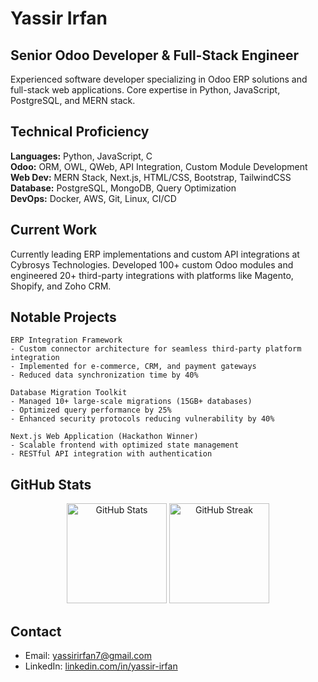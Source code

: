# Yassir Irfan

## Senior Odoo Developer & Full-Stack Engineer

Experienced software developer specializing in Odoo ERP solutions and full-stack web applications. Core expertise in Python, JavaScript, PostgreSQL, and MERN stack.

## Technical Proficiency

**Languages:** Python, JavaScript, C  
**Odoo:** ORM, OWL, QWeb, API Integration, Custom Module Development  
**Web Dev:** MERN Stack, Next.js, HTML/CSS, Bootstrap, TailwindCSS  
**Database:** PostgreSQL, MongoDB, Query Optimization  
**DevOps:** Docker, AWS, Git, Linux, CI/CD  

## Current Work

Currently leading ERP implementations and custom API integrations at Cybrosys Technologies. Developed 100+ custom Odoo modules and engineered 20+ third-party integrations with platforms like Magento, Shopify, and Zoho CRM.

## Notable Projects

```
ERP Integration Framework
- Custom connector architecture for seamless third-party platform integration
- Implemented for e-commerce, CRM, and payment gateways
- Reduced data synchronization time by 40%

Database Migration Toolkit
- Managed 10+ large-scale migrations (15GB+ databases)
- Optimized query performance by 25%
- Enhanced security protocols reducing vulnerability by 40%

Next.js Web Application (Hackathon Winner)
- Scalable frontend with optimized state management
- RESTful API integration with authentication
```

## GitHub Stats

<p align="center">
  <img src="https://github-readme-stats.vercel.app/api?username=yassirirfan&show_icons=false&theme=default&hide_border=true&count_private=true" alt="GitHub Stats" height="160px" />
  <img src="https://github-readme-streak-stats.herokuapp.com/?user=yassirirfan&theme=default&hide_border=true" alt="GitHub Streak" height="160px" />
</p>

## Contact

- Email: yassirirfan7@gmail.com
- LinkedIn: [linkedin.com/in/yassir-irfan](https://linkedin.com/in/yassir-irfan)
